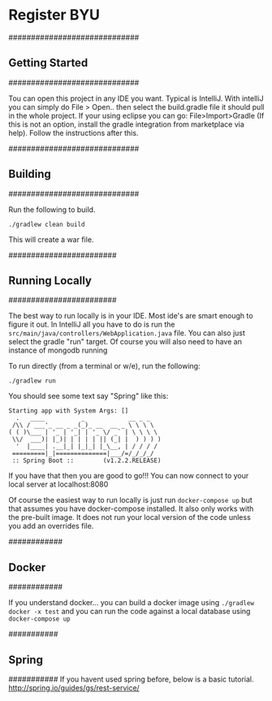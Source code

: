 Register BYU
========

#############################
## Getting Started
#############################

Tou can open this project in any IDE you want.
Typical is IntelliJ. With intelliJ you can simply do File > Open.. then select the build.gradle file
it should pull in the whole project.
If your using eclipse you can go: File>Import>Gradle (If this is not an option,
install the gradle integration from marketplace via help). Follow the instructions after this.

#############################
## Building
#############################

Run the following to build.

    ./gradlew clean build
    
This will create a war file. 

########################
## Running Locally
########################

The best way to run locally is in your IDE. Most ide's are smart enough to figure it out. In IntelliJ all you have to do is run the `src/main/java/controllers/WebApplication.java` file. You can also just select the gradle "run" target. Of course you will also need to have an instance of mongodb running

To run directly (from a terminal or w/e), run the following:

    ./gradlew run
    
You should see some text say "Spring" like this:
    
    Starting app with System Args: []
      .   ____          _            __ _ _
     /\\ / ___'_ __ _ _(_)_ __  __ _ \ \ \ \
    ( ( )\___ | '_ | '_| | '_ \/ _` | \ \ \ \
     \\/  ___)| |_)| | | | | || (_| |  ) ) ) )
      '  |____| .__|_| |_|_| |_\__, | / / / /
     =========|_|==============|___/=/_/_/_/
     :: Spring Boot ::        (v1.2.2.RELEASE)

If you have that then you are good to go!!!
You can now connect to your local server at localhost:8080

Of course the easiest way to run locally is just run `docker-compose up` but that assumes you have docker-compose installed. It also only works with the pre-built image. It does not run your local version of the code unless you add an overrides file.

############
## Docker
############

If you understand docker... you can build a docker image using `./gradlew docker -x test` and you can run the code against a local database using `docker-compose up`

###########
## Spring
###########
If you havent used spring before, below is a basic tutorial.
http://spring.io/guides/gs/rest-service/
